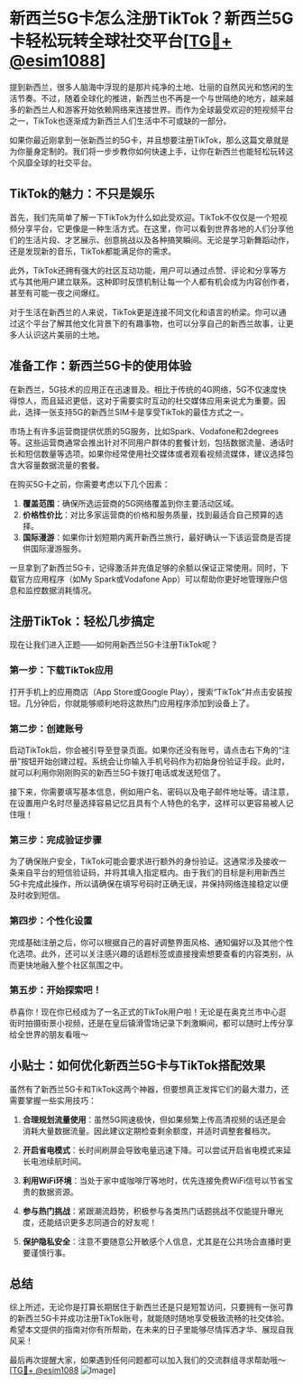 # 新西兰5G卡怎么注册TikTok？新西兰5G卡轻松玩转全球社交平台[[TG💪+ @esim1088](https://t.me/s/esim1088)]

提到新西兰，很多人脑海中浮现的是那片纯净的土地、壮丽的自然风光和悠闲的生活节奏。不过，随着全球化的推进，新西兰也不再是一个与世隔绝的地方，越来越多的新西兰人和游客开始依赖网络来连接世界。而作为全球最受欢迎的短视频平台之一，TikTok也逐渐成为新西兰人们生活中不可或缺的一部分。

如果你最近刚拿到一张新西兰的5G卡，并且想要注册TikTok，那么这篇文章就是为你量身定制的。我们将一步步教你如何快速上手，让你在新西兰也能轻松玩转这个风靡全球的社交平台。

## TikTok的魅力：不只是娱乐

首先，我们先简单了解一下TikTok为什么如此受欢迎。TikTok不仅仅是一个短视频分享平台，它更像是一种生活方式。在这里，你可以看到世界各地的人们分享他们的生活片段、才艺展示、创意挑战以及各种搞笑瞬间。无论是学习新舞蹈动作，还是发现新的音乐，TikTok都能满足你的需求。

此外，TikTok还拥有强大的社区互动功能，用户可以通过点赞、评论和分享等方式与其他用户建立联系。这种即时反馈机制让每一个人都有机会成为内容创作者，甚至有可能一夜之间爆红。

对于生活在新西兰的人来说，TikTok更是连接不同文化和语言的桥梁。你可以通过这个平台了解其他文化背景下的有趣事物，也可以分享自己的新西兰故事，让更多人认识这片美丽的土地。

## 准备工作：新西兰5G卡的使用体验

在新西兰，5G技术的应用正在迅速普及。相比于传统的4G网络，5G不仅速度快得惊人，而且延迟更低，这对于需要实时互动的社交媒体应用来说尤为重要。因此，选择一张支持5G的新西兰SIM卡是享受TikTok的最佳方式之一。

市场上有许多运营商提供优质的5G服务，比如Spark、Vodafone和2degrees等。这些运营商通常会推出针对不同用户群体的套餐计划，包括数据流量、通话时长和短信数量等选项。如果你经常使用社交媒体或者观看视频流媒体，建议选择包含大容量数据流量的套餐。

在购买5G卡之前，你需要考虑以下几个因素：
1. **覆盖范围**：确保所选运营商的5G网络覆盖到你主要活动区域。
2. **价格性价比**：对比多家运营商的价格和服务质量，找到最适合自己预算的选择。
3. **国际漫游**：如果你计划短期内离开新西兰旅行，最好确认一下该运营商是否提供国际漫游服务。

一旦拿到了新西兰5G卡，记得激活并充值足够的余额以保证正常使用。同时，下载官方应用程序（如My Spark或Vodafone App）可以帮助你更好地管理账户信息和监控数据消耗情况。

## 注册TikTok：轻松几步搞定

现在让我们进入正题——如何用新西兰5G卡注册TikTok呢？

### 第一步：下载TikTok应用
打开手机上的应用商店（App Store或Google Play），搜索“TikTok”并点击安装按钮。几分钟后，你就能够顺利地将这款热门应用程序添加到设备上了。

### 第二步：创建账号
启动TikTok后，你会被引导至登录页面。如果你还没有账号，请点击右下角的“注册”按钮开始创建过程。系统会让你输入手机号码作为初始身份验证手段。此时，就可以利用你刚刚购买的新西兰5G卡拨打电话或发送短信了。

接下来，你需要填写基本信息，例如用户名、密码以及电子邮件地址等。请注意，在设置用户名时尽量选择容易记忆且具有个人特色的名字，这样可以更容易被人记住哦！

### 第三步：完成验证步骤
为了确保账户安全，TikTok可能会要求进行额外的身份验证。这通常涉及接收一条来自平台的短信验证码，并将其填入指定框内。由于我们的目标是利用新西兰5G卡完成此操作，所以请确保在填写号码时正确无误，并保持网络连接稳定以便及时收到短信。

### 第四步：个性化设置
完成基础注册之后，你可以根据自己的喜好调整界面风格、通知偏好以及其他个性化选项。此外，还可以关注感兴趣的话题标签或直接搜索想要查看的内容类别，从而更快地融入整个社区氛围之中。

### 第五步：开始探索吧！
恭喜你！现在你已经成为了一名正式的TikTok用户啦！无论是在奥克兰市中心逛街时拍摄街景小视频，还是在皇后镇滑雪场记录下刺激瞬间，都可以随时上传分享给全世界的朋友看哦～

## 小贴士：如何优化新西兰5G卡与TikTok搭配效果

虽然有了新西兰5G卡和TikTok这两个神器，但要想真正发挥它们的最大潜力，还需要掌握一些实用技巧：

1. **合理规划流量使用**：虽然5G网速极快，但如果频繁上传高清视频的话还是会消耗大量数据流量。因此建议定期检查剩余额度，并适时调整套餐档次。

2. **开启省电模式**：长时间刷屏会导致电量迅速下降。可以尝试开启省电模式来延长电池续航时间。

3. **利用WiFi环境**：当处于家中或咖啡厅等地时，优先连接免费WiFi信号以节省宝贵的数据资源。

4. **参与热门挑战**：紧跟潮流趋势，积极参与各类热门话题挑战不仅能提升曝光度，还能结识更多志同道合的好友呢！

5. **保护隐私安全**：注意不要随意公开敏感个人信息，尤其是在公共场合直播时更要谨慎行事。

## 总结

综上所述，无论你是打算长期居住于新西兰还是只是短暂访问，只要拥有一张可靠的新西兰5G卡并成功注册TikTok账号，就能随时随地享受极致流畅的社交体验。希望本文提供的指南对你有所帮助，在未来的日子里能够尽情挥洒才华、展现自我风采！

最后再次提醒大家，如果遇到任何问题都可以加入我们的交流群组寻求帮助哦～ [[TG💪+ @esim1088](https://t.me/s/esim1088) ![Image](https://i.postimg.cc/4NQfJmqS/Snipaste-2025-05-13-00-14-12.png)]